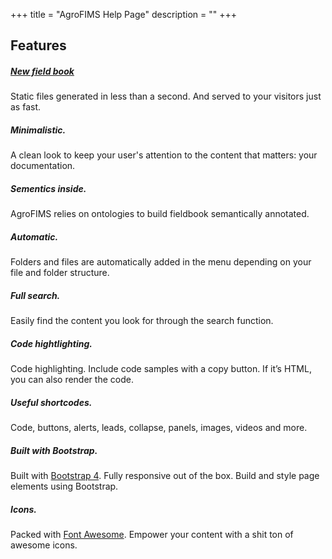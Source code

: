 +++
title = "AgroFIMS Help Page"
description = ""
+++



## Features
<div class="row py-3 mb-5">
	<div class="col-md-4">
		<div class="card flex-row border-0">
			<div class="mt-3">
				<span class="fas fa-tachometer-alt fa-2x text-primary"></span>
			</div>
			<div class="card-body pl-2">
				<h5 class="card-title">
					<a href="https://agrofims.github.io/helpdocs/creatingafieldbook/">New field book</a>
				</h5>
				<p class="card-text text-muted">
					Static files generated in less than a second. And served to your visitors just as fast.
				</p>
			</div>
		</div>
	</div>
	<div class="col-md-4">
		<div class="card flex-row border-0">
			<div class="mt-3">
				<span class="fas fa-paint-brush fa-2x text-primary"></span>
			</div>
			<div class="card-body pl-2">
				<h5 class="card-title">
					Minimalistic.
				</h5>
				<p class="card-text text-muted">
					A clean look to keep your user's attention to the content that matters: your documentation.
				</p>
			</div>
		</div>
	</div>
	<div class="col-md-4">
		<div class="card flex-row border-0">
			<div class="mt-3">
				<span class="fas fa-project-diagram fa-2x text-primary"></span>
			</div>
			<div class="card-body pl-2">
				<h5 class="card-title">
					Sementics inside.
				</h5>
				<p class="card-text text-muted">
					AgroFIMS relies on ontologies to build fieldbook semantically annotated.
				</p>
			</div>
		</div>
	</div>
	<div class="col-md-4">
		<div class="card flex-row border-0">
			<div class="mt-3">
				<span class="fas fa-cogs fa-2x text-primary"></span>
			</div>
			<div class="card-body pl-2">
				<h5 class="card-title">
					Automatic.
				</h5>
				<p class="card-text text-muted">
					Folders and files are automatically added in the menu depending on your file and folder structure.
				</p>
			</div>
		</div>
	</div>
	<div class="col-md-4">
		<div class="card flex-row border-0">
			<div class="mt-3">
				<span class="fas fa-search fa-2x text-primary"></span>
			</div>
			<div class="card-body pl-2">
				<h5 class="card-title">
					Full search.
				</h5>
				<p class="card-text text-muted">
					Easily find the content you look for through the search function.
				</p>
			</div>
		</div>
	</div>
	<div class="col-md-4">
		<div class="card flex-row border-0">
			<div class="mt-3">
				<span class="fas fa-code fa-2x text-primary"></span>
			</div>
			<div class="card-body pl-2">
				<h5 class="card-title">
					Code hightlighting.
				</h5>
				<p class="card-text text-muted">
					Code highlighting. Include code samples with a copy button. If it’s HTML, you can also render the code.
				</p>
			</div>
		</div>
	</div>
	<div class="col-md-4">
		<div class="card flex-row border-0">
			<div class="mt-3">
				<span class="fas fa-file-code fa-2x text-primary"></span>
			</div>
			<div class="card-body pl-2">
				<h5 class="card-title">
					Useful shortcodes.
				</h5>
				<p class="card-text text-muted">
					Code, buttons, alerts, leads, collapse, panels, images, videos and more.
				</p>
			</div>
		</div>
	</div>
	<div class="col-md-4">
		<div class="card flex-row border-0">
			<div class="mt-3">
				<span class="fas fa-mobile-alt fa-2x text-primary"></span>
			</div>
			<div class="card-body pl-2">
				<h5 class="card-title">
					Built with Bootstrap.
				</h5>
				<p class="card-text text-muted">
					Built with <a href="https://getbootstrap.com" target="_blank">Bootstrap 4</a>. Fully responsive out of the box. Build and style page elements using Bootstrap.
				</p>
			</div>
		</div>
	</div>
	<div class="col-md-4">
		<div class="card flex-row border-0">
			<div class="mt-3">
				<span class="fab fa-font-awesome-flag fa-2x text-primary"></span>
			</div>
			<div class="card-body pl-2">
				<h5 class="card-title">
					Icons.
				</h5>
				<p class="card-text text-muted">
					Packed with <a href="https://fontawesome.com/" target="_blank">Font Awesome</a>. Empower your content with a shit ton of awesome icons.
				</p>
			</div>
		</div>
	</div>
</div>

